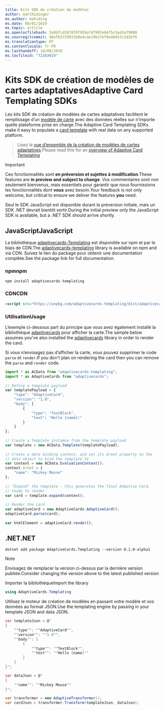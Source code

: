 ```yaml
---
title: Kits SDK de création de modèles
author: matthidinger
ms.author: mahiding
ms.date: 08/01/2019
ms.topic: article
ms.openlocfilehash: 3a9bfcd1bf8f87959a747997e04f5c5ad2a79980
ms.sourcegitcommit: 90afb3729931b0e4cae19b17ef9e49453c2d2bf6
ms.translationtype: HT
ms.contentlocale: fr-FR
ms.lasthandoff: 10/09/2019
ms.locfileid: "72163619"
---
```

# <a name="adaptive-card-templating-sdks"></a><span data-ttu-id="edff2-102">Kits SDK de création de modèles de cartes adaptatives</span><span class="sxs-lookup"><span data-stu-id="edff2-102">Adaptive Card Templating SDKs</span></span>

<span data-ttu-id="edff2-103">Les kits SDK de création de modèles de cartes adaptatives facilitent le remplissage d’un [modèle de carte](language.md) avec des données réelles sur n’importe quelle plateforme prise en charge.</span><span class="sxs-lookup"><span data-stu-id="edff2-103">The Adaptive Card Templating SDKs make it easy to populate a [card template](language.md) with real data on any supported platform.</span></span>

> <span data-ttu-id="edff2-104">Lisez la [vue d’ensemble de la création de modèles de cartes adaptatives](index.md).</span><span class="sxs-lookup"><span data-stu-id="edff2-104">Please read this for an [overview of Adaptive Card Templating](index.md)</span></span>

> [!IMPORTANT] 
> 
> <span data-ttu-id="edff2-105">Ces fonctionnalités sont **en préversion et sujettes à modification**.</span><span class="sxs-lookup"><span data-stu-id="edff2-105">These features are **in preview and subject to change**.</span></span> <span data-ttu-id="edff2-106">Vos commentaires sont non seulement bienvenus, mais essentiels pour garantir que nous fournissions les fonctionnalités dont **vous** avez besoin.</span><span class="sxs-lookup"><span data-stu-id="edff2-106">Your feedback is not only welcome, but  critical to ensure we deliver the features **you** need.</span></span>
> 
> <span data-ttu-id="edff2-107">Seul le SDK JavaScript est disponible durant la préversion initiale, mais un SDK .NET devrait bientôt sortir.</span><span class="sxs-lookup"><span data-stu-id="edff2-107">During the initial preview only the JavaScript SDK is available, but a .NET SDK should arrive shortly.</span></span>

## <a name="javascript"></a><span data-ttu-id="edff2-108">JavaScript</span><span class="sxs-lookup"><span data-stu-id="edff2-108">JavaScript</span></span>

<span data-ttu-id="edff2-109">La bibliothèque [adaptivecards-Templating](https://www.npmjs.com/package/adaptivecards-templating) est disponible sur npm et par le biais de CDN.</span><span class="sxs-lookup"><span data-stu-id="edff2-109">The [adaptivecards-templating](https://www.npmjs.com/package/adaptivecards-templating) library is available on npm and via CDN.</span></span> <span data-ttu-id="edff2-110">Suivez le lien du package pour obtenir une documentation complète.</span><span class="sxs-lookup"><span data-stu-id="edff2-110">See the package link for full documentation.</span></span>

### <a name="npm"></a><span data-ttu-id="edff2-111">npm</span><span class="sxs-lookup"><span data-stu-id="edff2-111">npm</span></span>

```console
npm install adaptivecards-templating
```

### <a name="cdn"></a><span data-ttu-id="edff2-112">CDN</span><span class="sxs-lookup"><span data-stu-id="edff2-112">CDN</span></span>

```html
<script src="https://unpkg.com/adaptivecards-templating/dist/adaptivecards-templating.min.js"></script>
``` 

### <a name="usage"></a><span data-ttu-id="edff2-113">Utilisation</span><span class="sxs-lookup"><span data-stu-id="edff2-113">Usage</span></span>

<span data-ttu-id="edff2-114">L’exemple ci-dessous part du principe que vous avez également installé la bibliothèque [adaptivecards](https://www.npmjs.com/package/adaptivecards) pour afficher la carte.</span><span class="sxs-lookup"><span data-stu-id="edff2-114">The sample below assumes you've also installed the [adaptivecards](https://www.npmjs.com/package/adaptivecards) library in order to render the card.</span></span> 

<span data-ttu-id="edff2-115">Si vous n’envisagez pas d’afficher la carte, vous pouvez supprimer le code `parse` et `render`.</span><span class="sxs-lookup"><span data-stu-id="edff2-115">If you don't plan on rendering the card then you can remove the `parse` and `render` code.</span></span> 

```js
import * as ACData from "adaptivecards-templating";
import * as AdaptiveCards from "adaptivecards";
 
// Define a template payload
var templatePayload = {
    "type": "AdaptiveCard",
    "version": "1.0",
    "body": [
        {
            "type": "TextBlock",
            "text": "Hello {name}!"
        }
    ]
};
 
// Create a Template instamce from the template payload
var template = new ACData.Template(templatePayload);
 
// Create a data binding context, and set its $root property to the
// data object to bind the template to
var context = new ACData.EvaluationContext();
context.$root = {
    "name": "Mickey Mouse"
};
 
// "Expand" the template - this generates the final Adaptive Card,
// ready to render
var card = template.expand(context);
 
// Render the card
var adaptiveCard = new AdaptiveCards.AdaptiveCard();
adaptiveCard.parse(card);
 
var htmlElement = adaptiveCard.render();
```

## <a name="net"></a><span data-ttu-id="edff2-116">.NET</span><span class="sxs-lookup"><span data-stu-id="edff2-116">.NET</span></span> 

```console
dotnet add package AdaptiveCards.Templating --version 0.1.0-alpha1
```

> [!NOTE]
>
> <span data-ttu-id="edff2-117">Envisagez de remplacer la version ci-dessus par la dernière version publiée.</span><span class="sxs-lookup"><span data-stu-id="edff2-117">Consider changing the version above to the latest published version</span></span>

<span data-ttu-id="edff2-118">Importer la bibliothèque</span><span class="sxs-lookup"><span data-stu-id="edff2-118">Import the library</span></span> 

```cs
using AdaptiveCards.Templating
```

<span data-ttu-id="edff2-119">Utilisez le moteur de création de modèles en passant votre modèle et vos données au format JSON.</span><span class="sxs-lookup"><span data-stu-id="edff2-119">Use the templating engine by passing in your template JSON and data JSON.</span></span>

```cs
var templateJson = @"
{
    ""type"": ""AdaptiveCard"",
    ""version"": ""1.0"",
    ""body"": [
        {
            ""type"": ""TextBlock"",
            ""text"": ""Hello {name}""
        }
    ]
}";

var dataJson = @"
{
    ""name"": ""Mickey Mouse""
}";

var transformer = new AdaptiveTransformer();
var cardJson = transformer.Transform(templateJson, dataJson);
```
